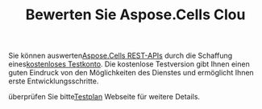 ﻿---
title: Bewerten Sie Aspose.Cells Clou
second_title: Documen
ArticleTitle: Evaluate Aspose.Cells Clou
LinkTitle: Evaluat
type: docs
url: /de/evaluate-aspose-cells/
description: Aspose.Cells Cloud unterstützt Excel zum Erstellen, Konvertieren, Zusammenführen, Teilen, Schützen, für innere Objektoperationen usw.
weight: 60
kwords: Excel, Office Cloud, REST API, Tabellenkalkulation, PDF, CSV, Json, Markdown, Auswerten Aspose.Cells Cloud
---
 Sie können auswerten[Aspose.Cells REST-APIs](http://apireference.aspose.cloud/cells/) durch die Schaffung eines[kostenloses Testkonto](https://dashboard.aspose.cloud). Die kostenlose Testversion gibt Ihnen einen guten Eindruck von den Möglichkeiten des Dienstes und ermöglicht Ihnen erste Entwicklungsschritte.

 überprüfen Sie bitte[Testplan](https://purchase.aspose.cloud/trial) Webseite für weitere Details.
